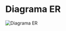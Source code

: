 # Diagrama ER

![Diagrama ER](https://raw.githubusercontent.com/tads-cnat/receber-pets/main/doc/bd/DiagramaER.png?token=GHSAT0AAAAAACB2MWJ22LDXITANOGREB6DWZDWJAYA)
